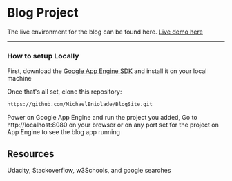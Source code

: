 # Blog Project

The live environment for the blog can be found here.
[Live demo here](http://blogsite-1332.appspot.com)


---

### How to setup Locally

First, download the [Google App Engine SDK](https://cloud.google.com/appengine/docs/python)
and install it on your local machine

Once that's all set, clone this repository:

```sh
https://github.com/MichaelEniolade/BlogSite.git
```

Power on Google App Engine and run the project you added, Go to http://localhost:8080 on your browser or on any port set for the project on App Engine
to see the blog app running

## Resources

Udacity, Stackoverflow, w3Schools, and google searches


